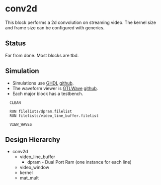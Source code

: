 conv2d
======

This block performs a 2d convolution on streaming video. The kernel size and frame size can be configured with
generics.

Status
------
Far from done. Most blocks are tbd.

Simulation
----------
* Simulations use [GHDL](http://ghdl.free.fr/) [github](https://github.com/ghdl/ghdl).
* The waveform viewer is [GTLWave](http://gtkwave.sourceforge.net/) [github](https://github.com/gtkwave/gtkwave).
* Each major block has a testbench.

```
  CLEAN
  
  RUN filelists/dpram.filelist
  RUN filelists/video_line_buffer.filelist

  VIEW_WAVES
```

Design Hierarchy
----------------

* conv2d
  * video_line_buffer
    * dpram - Dual Port Ram (one instance for each line)
  * video_window
  * kernel
  * mat_mult


